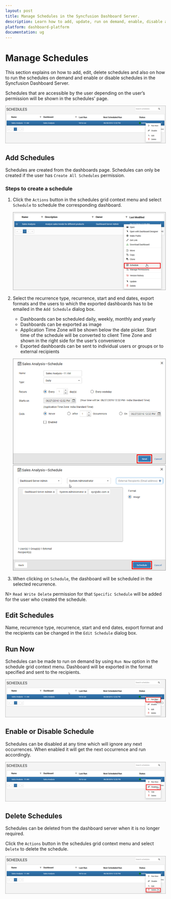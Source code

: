 ```yaml
---
layout: post
title: Manage Schedules in the Syncfusion Dashboard Server.
description: Learn how to add, update, run on demand, enable, disable and delete schedules in the Syncfusion Dashboard Server.
platform: dashboard-platform
documentation: ug
---
```


# Manage Schedules  	

This section explains on how to add, edit, delete schedules and also on how to run the schedules on demand and enable or disable schedules in the Syncfusion Dashboard Server.

Schedules that are accessible by the user depending on the user’s permission will be shown in the schedules' page.

![Manage Schedules](images/manage-schedules.png)

## Add Schedules
Schedules are created from the dashboards page. Schedules can only be created if the user has `Create All Schedules` permission.

### Steps to create a schedule 

1. Click the `Actions` button in the schedules grid context menu and select `Schedule` to schedule the corresponding dashboard.

	![Create Schedule](images/create-schedule.png)

2. Select the recurrence type, recurrence, start and end dates, export formats and the users to which the exported dashboards has to be emailed in the `Add Schedule` dialog box.
	* Dashboards can be scheduled daily, weekly, monthly and yearly
	* Dashboards can be exported as image
	* Application Time Zone will be shown below the date picker. Start time of the schedule will be converted to client Time Zone and shown in the right side for the user’s convenience 
	* Exported dashboards can be sent to individual users or groups or to external recipients
	
	![Add Schedule 1](images/add-schedule-1.png)
	![Add Schedule 2](images/add-schedule-2.png)

3. 	When clicking on `Schedule`, the dashboard will be scheduled in the selected recurrence.

N> `Read Write Delete` permission for that `Specific Schedule` will be added for the user who created the schedule.

## Edit Schedules
Name, recurrence type, recurrence, start and end dates, export format and the recipients can be changed in the `Edit Schedule` dialog box.
	
## Run Now
Schedules can be made to run on demand by using `Run Now` option in the schedule grid context menu. Dashboard will be exported in the format specified and sent to the recipients.

![Run Now Schedule](images/run-now-schedule.png)

## Enable or Disable Schedule
Schedules can be disabled at any time which will ignore any next occurrences. When enabled it will get the next occurrence and run accordingly.

![Enable Disable Schedule](images/enable-disable-schedule.png)

## Delete Schedules
Schedules can be deleted from the dashboard server when it is no longer required.

Click the `Actions` button in the schedules grid context menu and select `Delete` to delete the schedule.

![Delete Schedule](images/delete-schedule.png)